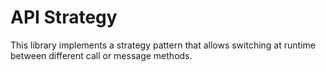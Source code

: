 # API Strategy

This library implements a strategy pattern that allows switching at runtime between different call or message methods.
